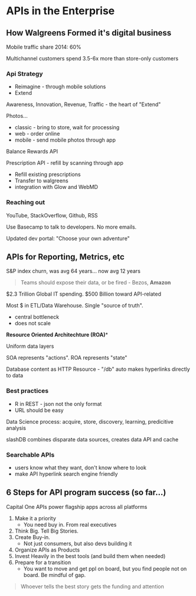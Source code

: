 # APIs in the Enterprise

## How Walgreens Formed it's digital business

Mobile traffic share 2014: 60%

Multichannel customers spend 3.5-6x more than store-only customers

### Api Strategy

* Reimagine - through mobile solutions
* Extend

Awareness, Innovation, Revenue, Traffic - the heart of "Extend"

Photos...
* classic - bring to store, wait for processing
* web - order online
* mobile - send mobile photos through app

Balance Rewards API 

Prescription API - refill by scanning through app

* Refill existing prescriptions
* Transfer to walgreens
* integration with Glow and WebMD

### Reaching out 

YouTube, StackOverflow, Github, RSS 

Use Basecamp to talk to developers. No more emails.

Updated dev portal: "Choose your own adventure"

## APIs for Reporting, Metrics, etc

S&P index churn, was avg 64 years... now avg 12 years

> Teams should expose their data, or be fired - Bezos, **Amazon**

$2.3 Trillion Global IT spending.  $500 Billion toward API-related

Most $ in ETL/Data Warehouse. Single "source of truth". 

* central bottleneck
* does not scale 

**Resource Oriented Architechture (ROA)***

Uniform data layers

SOA represents "actions". ROA represents "state"

Database content as HTTP Resource - "/db" auto makes hyperlinks directly to data

### Best practices

* R in REST - json not the only format
* URL should be easy 

Data Science process: acquire, store, discovery, learning, predicitive analysis

slashDB combines disparate data sources, creates data API and cache

### Searchable APIs

* users know what they want, don't know where to look
* make API hyperlink search engine friendly

## 6 Steps for API program success (so far...)

Capital One APIs power flagship apps across all platforms

1. Make it a priority
	* You need buy in. From real executives
2. Think Big. Tell Big Stories.
3. Create Buy-in.
	* Not just consumers, but also devs building it
4. Organize APIs as Products
5. Invest Heavily in the best tools (and build them when needed)
6. Prepare for a transition
	* You want to move and get ppl on board, but you find people not on board. Be mindful of gap.
	
> Whoever tells the best story gets the funding and attention


